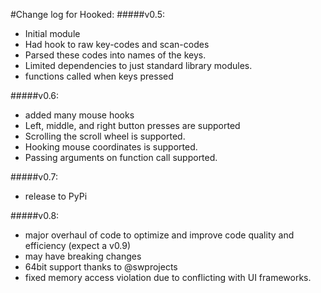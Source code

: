 #Change log for Hooked:#####v0.5:* Initial module* Had hook to raw key-codes and scan-codes* Parsed these codes into names of the keys.* Limited dependencies to just standard library modules.* functions called when keys pressed#####v0.6:* added many mouse hooks* Left, middle, and right button presses are supported* Scrolling the scroll wheel is supported.* Hooking mouse coordinates is supported.* Passing arguments on function call supported.#####v0.7:* release to PyPi#####v0.8:* major overhaul of code to optimize and improve code quality and efficiency (expect a v0.9)* may have breaking changes* 64bit support thanks to @swprojects* fixed memory access violation due to conflicting with UI frameworks.